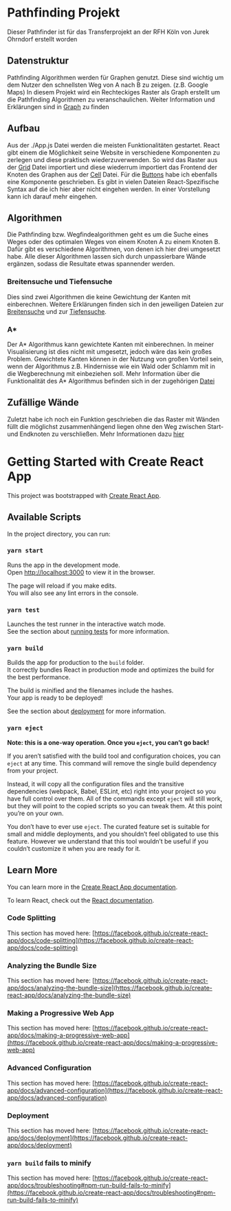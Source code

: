 # Pathfinding Projekt

Dieser Pathfinder ist für das Transferprojekt an der RFH Köln von Jurek Ohrndorf erstellt worden

## Datenstruktur

Pathfinding Algorithmen werden für Graphen genutzt. Diese sind wichtig um dem Nutzer den schnellsten Weg von A nach B zu zeigen. (z.B. Google Maps)
In diesem Projekt wird ein Rechteckiges Raster als Graph erstellt um die Pathfinding Algorithmen zu veranschaulichen.
Weiter Information und Erklärungen sind in [Graph](https://github.com/jurockz/Pathfinder/blob/main/src/components/Grid/datastructure/Graph.js) zu finden

## Aufbau

Aus der ./App.js Datei werden die meisten Funktionalitäten gestartet. React gibt einem die Möglichkeit seine Website in verschiedene Komponenten 
zu zerlegen und diese praktisch wiederzuverwenden. So wird das Raster aus der [Grid](https://github.com/jurockz/Pathfinder/blob/main/src/components/Grid/index.js) Datei importiert und diese wiederrum importiert das Frontend der Knoten des Graphen aus der [Cell](https://github.com/jurockz/Pathfinder/blob/main/src/components/Grid/Cell/index.js) Datei.
Für die [Buttons](https://github.com/jurockz/Pathfinder/blob/main/src/components/Button/index.js) habe ich ebenfalls eine Komponente geschrieben.
Es gibt in vielen Dateien React-Spezifische Syntax auf die ich hier aber nicht eingehen werden.
In einer Vorstellung kann ich darauf mehr eingehen.

## Algorithmen

Die Pathfinding bzw. Wegfindealgorithmen geht es um die Suche eines Weges oder des optimalen Weges von einem Knoten A zu einem Knoten B.
Dafür gibt es verschiedene Algorithmen, von denen ich hier drei umgesetzt habe. Alle dieser Algorithmen lassen sich durch unpassierbare Wände ergänzen, sodass die Resultate etwas spannender werden.

### Breitensuche und Tiefensuche

Dies sind zwei Algorithmen die keine Gewichtung der Kanten mit einberechnen. 
Weitere Erklärungen finden sich in den jeweiligen Dateien zur [Breitensuche](https://github.com/jurockz/Pathfinder/blob/main/src/components/Grid/algorithms/BreadthFirstSearch.js) und zur [Tiefensuche](https://github.com/jurockz/Pathfinder/blob/main/src/components/Grid/algorithms/DepthFirstSearch.js).

### A*

Der A* Algorithmus kann gewichtete Kanten mit einberechnen. In meiner Visualisierung ist dies nicht mit umgesetzt, jedoch wäre das kein großes Problem. Gewichtete Kanten können in der Nutzung von großen Vorteil sein, wenn der Algorithmus z.B. Hindernisse wie ein Wald oder Schlamm mit in die Wegberechnung mit einbeziehen soll. Mehr Information über die Funktionalität des A* Algorithmus befinden sich in der zugehörigen [Datei](https://github.com/jurockz/Pathfinder/blob/main/src/components/Grid/algorithms/Astar.js)

## Zufällige Wände

Zuletzt habe ich noch ein Funktion geschrieben die das Raster mit Wänden füllt die möglichst zusammenhängend liegen ohne den Weg zwischen Start- und Endknoten zu verschließen.
Mehr Informationen dazu [hier](https://github.com/jurockz/Pathfinder/blob/main/src/components/Grid/randomWalls/relatedWalls.js)







# Getting Started with Create React App

This project was bootstrapped with [Create React App](https://github.com/facebook/create-react-app).

## Available Scripts

In the project directory, you can run:

### `yarn start`

Runs the app in the development mode.\
Open [http://localhost:3000](http://localhost:3000) to view it in the browser.

The page will reload if you make edits.\
You will also see any lint errors in the console.

### `yarn test`

Launches the test runner in the interactive watch mode.\
See the section about [running tests](https://facebook.github.io/create-react-app/docs/running-tests) for more information.

### `yarn build`

Builds the app for production to the `build` folder.\
It correctly bundles React in production mode and optimizes the build for the best performance.

The build is minified and the filenames include the hashes.\
Your app is ready to be deployed!

See the section about [deployment](https://facebook.github.io/create-react-app/docs/deployment) for more information.

### `yarn eject`

**Note: this is a one-way operation. Once you `eject`, you can’t go back!**

If you aren’t satisfied with the build tool and configuration choices, you can `eject` at any time. This command will remove the single build dependency from your project.

Instead, it will copy all the configuration files and the transitive dependencies (webpack, Babel, ESLint, etc) right into your project so you have full control over them. All of the commands except `eject` will still work, but they will point to the copied scripts so you can tweak them. At this point you’re on your own.

You don’t have to ever use `eject`. The curated feature set is suitable for small and middle deployments, and you shouldn’t feel obligated to use this feature. However we understand that this tool wouldn’t be useful if you couldn’t customize it when you are ready for it.

## Learn More

You can learn more in the [Create React App documentation](https://facebook.github.io/create-react-app/docs/getting-started).

To learn React, check out the [React documentation](https://reactjs.org/).

### Code Splitting

This section has moved here: [https://facebook.github.io/create-react-app/docs/code-splitting](https://facebook.github.io/create-react-app/docs/code-splitting)

### Analyzing the Bundle Size

This section has moved here: [https://facebook.github.io/create-react-app/docs/analyzing-the-bundle-size](https://facebook.github.io/create-react-app/docs/analyzing-the-bundle-size)

### Making a Progressive Web App

This section has moved here: [https://facebook.github.io/create-react-app/docs/making-a-progressive-web-app](https://facebook.github.io/create-react-app/docs/making-a-progressive-web-app)

### Advanced Configuration

This section has moved here: [https://facebook.github.io/create-react-app/docs/advanced-configuration](https://facebook.github.io/create-react-app/docs/advanced-configuration)

### Deployment

This section has moved here: [https://facebook.github.io/create-react-app/docs/deployment](https://facebook.github.io/create-react-app/docs/deployment)

### `yarn build` fails to minify

This section has moved here: [https://facebook.github.io/create-react-app/docs/troubleshooting#npm-run-build-fails-to-minify](https://facebook.github.io/create-react-app/docs/troubleshooting#npm-run-build-fails-to-minify)
